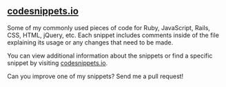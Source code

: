 ## [codesnippets.io](http://www.codesnippets.io)

Some of my commonly used pieces of code for Ruby, JavaScript, Rails, CSS, HTML, jQuery, etc. Each snippet includes comments inside of the file explaining its usage or any changes that need to be made.

You can view additional information about the snippets or find a specific snippet by visiting [codesnippets.io](http://www.codesnippets.io).

Can you improve one of my snippets? Send me a pull request!